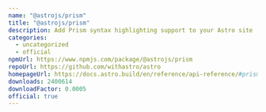```yaml
---
name: "@astrojs/prism"
title: "@astrojs/prism"
description: Add Prism syntax highlighting support to your Astro site
categories:
  - uncategorized
  - official
npmUrl: https://www.npmjs.com/package/@astrojs/prism
repoUrl: https://github.com/withastro/astro
homepageUrl: https://docs.astro.build/en/reference/api-reference/#prism-
downloads: 2400614
downloadFactor: 0.0005
official: true
---
```

